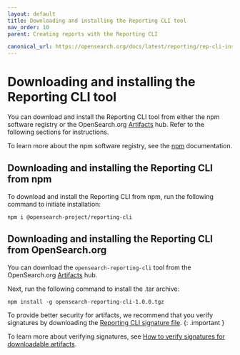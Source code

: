 ```yaml
---
layout: default
title: Downloading and installing the Reporting CLI tool
nav_order: 10
parent: Creating reports with the Reporting CLI

canonical_url: https://opensearch.org/docs/latest/reporting/rep-cli-install/
---
```


# Downloading and installing the Reporting CLI tool

You can download and install the Reporting CLI tool from either the npm software registry or the OpenSearch.org [Artifacts](https://opensearch.org/artifacts) hub. Refer to the following sections for instructions.

To learn more about the npm software registry, see the [npm](https://docs.npmjs.com/about-npm) documentation.

## Downloading and installing the Reporting CLI from npm

To download and install the Reporting CLI from npm, run the following command to initiate installation:

```
npm i @opensearch-project/reporting-cli
```

## Downloading and installing the Reporting CLI from OpenSearch.org

You can download the `opensearch-reporting-cli` tool from the OpenSearch.org [Artifacts](https://artifacts.opensearch.org/reporting-cli/opensearch-reporting-cli-1.0.0.tgz) hub.

Next, run the following command to install the .tar archive:

```
npm install -g opensearch-reporting-cli-1.0.0.tgz
```

To provide better security for artifacts, we recommend that you verify signatures by downloading the [Reporting CLI signature file](https://artifacts.opensearch.org/reporting-cli/opensearch-reporting-cli-1.0.0.tgz.sig).
{: .important }

To learn more about verifying signatures, see [How to verify signatures for downloadable artifacts](https://opensearch.org/verify-signatures.html).